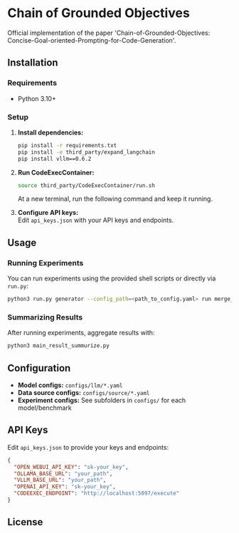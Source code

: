 # Chain of Grounded Objectives

Official implementation of the paper 'Chain-of-Grounded-Objectives: Concise-Goal-oriented-Prompting-for-Code-Generation'.

## Installation

### Requirements

- Python 3.10+

### Setup

1. **Install dependencies:**
   ```bash
   pip install -r requirements.txt
   pip install -e third_party/expand_langchain
   pip install vllm==0.6.2
   ```

2. **Run CodeExecContainer:**
   ```bash
   source third_party/CodeExecContainer/run.sh
   ```
   At a new terminal, run the following command and keep it running.

3. **Configure API keys:**  
   Edit `api_keys.json` with your API keys and endpoints.

## Usage

### Running Experiments

You can run experiments using the provided shell scripts or directly via `run.py`:

```bash
python3 run.py generator --config_path=<path_to_config.yaml> run merge_json exit
```

### Summarizing Results

After running experiments, aggregate results with:
```bash
python3 main_result_summurize.py
```

## Configuration

- **Model configs:** `configs/llm/*.yaml`
- **Data source configs:** `configs/source/*.yaml`
- **Experiment configs:** See subfolders in `configs/` for each model/benchmark

## API Keys

Edit `api_keys.json` to provide your keys and endpoints:
```json
{
  "OPEN_WEBUI_API_KEY": "sk-your_key",
  "OLLAMA_BASE_URL": "your_path",
  "VLLM_BASE_URL": "your_path",
  "OPENAI_API_KEY": "sk-your_key",
  "CODEEXEC_ENDPOINT": "http://localhost:5097/execute"
}
```

## License
